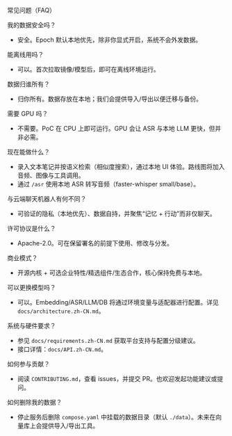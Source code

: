 常见问题（FAQ）

我的数据安全吗？
- 安全。Epoch 默认本地优先，除非你显式开启，系统不会外发数据。

能离线用吗？
- 可以。首次拉取镜像/模型后，即可在离线环境运行。

数据归谁所有？
- 归你所有。数据存放在本地；我们会提供导入/导出以便迁移与备份。

需要 GPU 吗？
- 不需要。PoC 在 CPU 上即可运行。GPU 会让 ASR 与本地 LLM 更快，但并非必需。

现在能做什么？
- 录入文本笔记并按语义检索（相似度搜索），通过本地 UI 体验。路线图将加入音频、图像与工具调用。
 - 通过 `/asr` 使用本地 ASR 转写音频（faster-whisper small/base）。

与云端聊天机器人有何不同？
- 可验证的隐私（本地优先）、数据自持，并聚焦“记忆 + 行动”而非仅聊天。

许可协议是什么？
- Apache-2.0。可在保留署名的前提下使用、修改与分发。

商业模式？
- 开源内核 + 可选企业特性/精选组件/生态合作，核心保持免费与本地。

可以更换模型吗？
- 可以。Embedding/ASR/LLM/DB 将通过环境变量与适配器进行配置。详见 `docs/architecture.zh-CN.md`。

系统与硬件要求？
- 参见 `docs/requirements.zh-CN.md` 获取平台支持与配置分级建议。
 - 接口详情：`docs/API.zh-CN.md`。

如何参与贡献？
- 阅读 `CONTRIBUTING.md`，查看 issues，并提交 PR。也欢迎发起功能建议或提问。

如何删除我的数据？
- 停止服务后删除 `compose.yaml` 中挂载的数据目录（默认 `./data`）。未来在向量库上会提供导入/导出工具。

